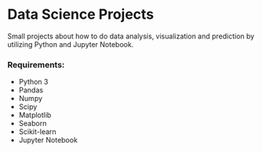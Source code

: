 # Data Science Projects

Small projects about how to do data analysis, visualization and prediction by utilizing Python and Jupyter Notebook.

### Requirements:
* Python 3
* Pandas
* Numpy
* Scipy
* Matplotlib
* Seaborn
* Scikit-learn
* Jupyter Notebook
